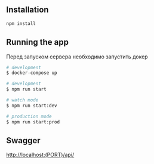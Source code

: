 ## Installation

```bash
npm install
```

## Running the app

Перед запуском сервера необходимо запустить докер
```bash
# development
$ docker-compose up
```

```bash
# development
$ npm run start

# watch mode
$ npm run start:dev

# production mode
$ npm run start:prod
```

## Swagger

<http://localhost:(PORT)/api/>
